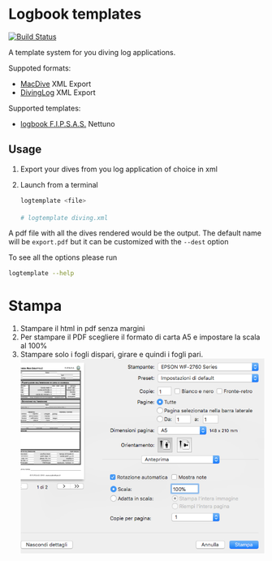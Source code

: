 # Logbook templates

[![Build Status](https://github.com/kajyr/logbook-templates/workflows/test/badge.svg)](https://github.com/kajyr/logbook-templates/actions)

A template system for you diving log applications.

Suppoted formats:

-   [MacDive][macdive] XML Export
-   [DivingLog][divinglog] XML Export

Supported templates:

-   [logbook F.I.P.S.A.S.][fipsas] Nettuno

## Usage

1.  Export your dives from you log application of choice in xml
2.  Launch from a terminal

    ```sh
    logtemplate <file>

    # logtemplate diving.xml
    ```

A pdf file with all the dives rendered would be the output. The default name will be `export.pdf` but it can be customized with the `--dest` option

To see all the options please run

```sh
logtemplate --help
```

# Stampa

1.  Stampare il html in pdf senza margini
2.  Per stampare il PDF scegliere il formato di carta A5 e impostare la scala al 100%
3.  Stampare solo i fogli dispari, girare e quindi i fogli pari.
    ![print conf](docs/conf_print.png)

[divinglog]: http://divinglog.de/
[macdive]: http://www.mac-dive.com/
[fipsas]: http://www.fipsas.it/didattica/didattica-subacquea/documenti-didattica-subacquea/logbook
[node]: https://nodejs.org
